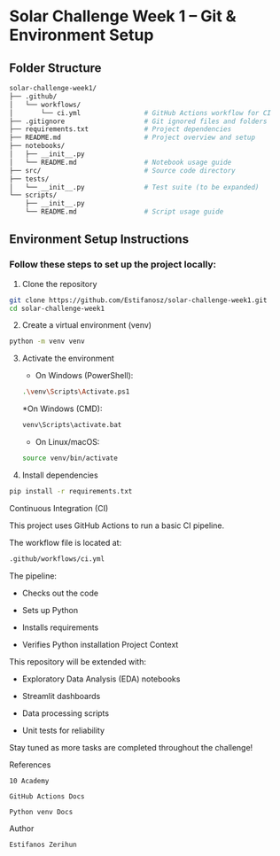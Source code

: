 #  Solar Challenge Week 1 – Git & Environment Setup

##  Folder Structure

```bash
solar-challenge-week1/
├── .github/
│   └── workflows/
│       └── ci.yml                # GitHub Actions workflow for CI
├── .gitignore                    # Git ignored files and folders
├── requirements.txt              # Project dependencies
├── README.md                     # Project overview and setup
├── notebooks/
│   ├── __init__.py
│   └── README.md                 # Notebook usage guide
├── src/                          # Source code directory
├── tests/
│   └── __init__.py               # Test suite (to be expanded)
└── scripts/
    ├── __init__.py
    └── README.md                 # Script usage guide

```

## Environment Setup Instructions

### Follow these steps to set up the project locally:

1. Clone the repository

```bash
git clone https://github.com/Estifanosz/solar-challenge-week1.git
cd solar-challenge-week1
```

2. Create a virtual environment (venv)

```bash
python -m venv venv
```

3. Activate the environment

   - On Windows (PowerShell):

   ```bash
   .\venv\Scripts\Activate.ps1
   ```

   \*On Windows (CMD):

   ```bash
   venv\Scripts\activate.bat
   ```

   - On Linux/macOS:

   ```bash
   source venv/bin/activate
   ```

4. Install dependencies

```bash
pip install -r requirements.txt
```

Continuous Integration (CI)

This project uses GitHub Actions to run a basic CI pipeline.

The workflow file is located at:

```bash
.github/workflows/ci.yml
```

The pipeline:

- Checks out the code

- Sets up Python

- Installs requirements

- Verifies Python installation
  Project Context

This repository will be extended with:

- Exploratory Data Analysis (EDA) notebooks

- Streamlit dashboards

- Data processing scripts

- Unit tests for reliability

Stay tuned as more tasks are completed throughout the challenge!

References

    10 Academy

    GitHub Actions Docs

    Python venv Docs

Author

    Estifanos Zerihun
